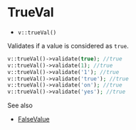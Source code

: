 # TrueVal

- `v::trueVal()`

Validates if a value is considered as `true`.

```php
v::trueVal()->validate(true); //true
v::trueVal()->validate(1); //true
v::trueVal()->validate('1'); //true
v::trueVal()->validate('true'); //true
v::trueVal()->validate('on'); //true
v::trueVal()->validate('yes'); //true
```

See also

  * [FalseValue](FalseValue.md)

